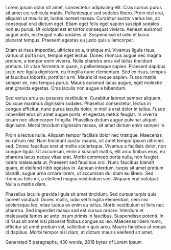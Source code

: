 Lorem ipsum dolor sit amet, consectetur adipiscing elit. Cras cursus purus sit amet est vehicula mattis. Pellentesque sed sodales libero. Proin nisl erat, aliquam ut mauris at, luctus laoreet massa. Curabitur auctor varius leo, ac consequat erat dictum eget. Etiam eget felis eget sapien suscipit sodales non eu purus. Ut volutpat est et tortor consequat viverra. Aenean euismod augue ante, eu feugiat nulla sodales id. Suspendisse id odio et lacus placerat tempus. Praesent egestas eu justo quis ullamcorper.

Etiam at risus imperdiet, ultricies ex a, tristique mi. Vivamus ligula risus, varius ut porta non, tempor eget lectus. Donec rhoncus augue nec magna pretium, a tempor enim viverra. Nulla pharetra eros vel tellus tincidunt pretium. Ut vitae fermentum quam, a pellentesque sapien. Praesent dapibus justo nec ligula dignissim, eu fringilla nunc elementum. Sed ex risus, tempus at faucibus lobortis, porttitor a mi. Mauris id neque sapien. Fusce mattis semper ex, nec tempus purus. Mauris euismod lacus augue, eget molestie erat gravida egestas. Cras iaculis non augue a bibendum.

Sed varius arcu eu posuere vestibulum. Curabitur laoreet semper aliquam. Quisque maximus dignissim sodales. Phasellus consectetur, lectus in congue efficitur, nunc purus iaculis dolor, in mollis erat dolor in tellus. Fusce imperdiet eros sit amet augue porta, et egestas metus feugiat. In viverra ipsum nec ullamcorper fringilla. Phasellus dictum augue pulvinar aliquet dignissim. Morbi tincidunt dignissim massa, sit amet dictum enim semper in.

Proin a lectus nulla. Aliquam tempor facilisis dolor nec tristique. Maecenas eu rutrum nisl. Nam tincidunt auctor mauris, sit amet tempor ipsum ultricies sed. Donec faucibus erat at mollis scelerisque. Vivamus a facilisis dolor, non congue ligula. Ut accumsan, enim a suscipit mattis, elit arcu finibus eros, eu pharetra lacus neque vitae erat. Morbi commodo porta nulla, non feugiat lorem malesuada ut. Praesent sed faucibus orci. Nunc faucibus blandit quam, et eleifend nibh egestas in. Aenean interdum, turpis sit amet pretium blandit, augue urna ornare lorem, ut accumsan dui diam eu libero. Sed rhoncus felis mi, a eleifend magna vestibulum sed. Aliquam erat volutpat. Nulla a mattis diam.

Phasellus iaculis gravida ligula sit amet tincidunt. Sed cursus turpis quis laoreet volutpat. Donec mollis, odio vel fringilla elementum, sem nisi scelerisque leo, vitae luctus ex enim eu tellus. Morbi vestibulum et felis nec pharetra. Sed imperdiet massa sed est cursus ornare. Interdum et malesuada fames ac ante ipsum primis in faucibus. Suspendisse potenti. In id risus sit amet nisi placerat finibus congue ac leo. Maecenas libero nunc, efficitur sit amet pretium vel, sollicitudin quis arcu. Mauris faucibus ut neque id dapibus. Morbi tempor nisl diam, at dictum mauris eleifend sit amet.

Generated 5 paragraphs, 430 words, 2818 bytes of Lorem Ipsum
